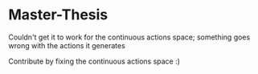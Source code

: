 # Master-Thesis
Couldn't get it to work for the continuous actions space; something goes wrong with the actions it generates

Contribute by fixing the continuous actions space :)
